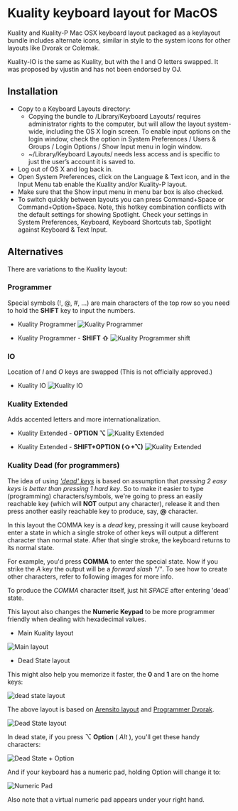 Kuality keyboard layout for MacOS
===========

Kuality and Kuality-P Mac OSX keyboard layout packaged as a keylayout bundle includes alternate icons, similar in style to the system icons for other layouts like Dvorak or Colemak.

Kuality-IO is the same as Kuality, but with the I and O letters swapped. It was proposed by vjustin and has not been endorsed by OJ.

## Installation

 * Copy to a Keyboard Layouts directory:
   * Copying the bundle to /Library/Keyboard Layouts/ requires administrator rights to the computer, but will allow the layout system-wide, including the OS X login screen. To enable input options on the login window, check the option in System Preferences / Users & Groups / Login Options / Show Input menu in login window.
	* ~/Library/Keyboard Layouts/ needs less access and is specific to just the user’s account it is saved to.
 * Log out of OS X and log back in.
 * Open System Preferences, click on the Language & Text icon, and in the Input Menu tab enable the Kuality and/or Kuality-P layout.
 * Make sure that the Show input menu in menu bar box is also checked.
 * To switch quickly between layouts you can press Command+Space or Command+Option+Space. Note, this hotkey combination conflicts with the default settings for showing Spotlight. Check your settings in System Preferences, Keyboard, Keyboard Shortcuts tab, Spotlight against Keyboard & Text Input.

## Alternatives

There are variations to the Kuality layout:

### Programmer
Special symbols (!, @, #, ...) are main characters of the top row so you need to hold
  the **SHIFT** key to input the numbers.

* Kuality Programmer
![Kuality Programmer](screenshots/workman-P/workman-P.png)

* Kuality Programmer - **SHIFT ⇧**
![Kuality Programmer shift](screenshots/workman-P/workman-P_SHIFT.png)

### IO
Location of *I* and *O* keys are swapped (This is not officially approved.)

* Kuality IO
![Kuality IO](screenshots/workman-IO/workman-IO.png)

### Kuality Extended

Adds accented letters and more internationalization.

* Kuality Extended - **OPTION ⌥**
![Kuality Extended](screenshots/workman-Extended/workman-ex-alt.png)

* Kuality Extended - **SHIFT+OPTION  (⇧+⌥)**
![Kuality Extended](screenshots/workman-Extended/workman-ex-alt-shift.png)

### Kuality Dead (for programmers)
The idea of using [*'dead' keys*](http://goo.gl/SURIC) is based
on assumption that *pressing 2 easy keys is better than pressing 1 hard key*.
So to make it easier to type (programming) characters/symbols, we're going to
press an easily reachable key (which will **NOT** output any character), release it and then press another easily reachable key to produce, say, **@** character.

In this layout the COMMA key is a *dead* key, pressing it will cause keyboard enter a state in which a single stroke of other keys will output a different character than normal state. After that single stroke, the keyboard returns to its normal state.

For example, you'd press __COMMA__ to enter the special state. Now if you strike the *A* key the
output will be a *forward slash "/"*. To see how to create other characters, refer to following images for more info.

To produce the *COMMA* character itself, just hit *SPACE* after entering 'dead' state.

This layout also changes the **Numeric Keypad** to be more programmer friendly when dealing with
hexadecimal values.

* Main Kuality layout

![Main layout](screenshots/workman-dead/main_layout.png)

* Dead State layout

This might also help you memorize it faster, the **0** and **1** are on the home keys:

![dead state layout](screenshots/workman-dead/dead_state_layout.png)

The above layout is based on [Arensito layout](http://www.pvv.org/~hakonhal/main.cgi/keyboard) and
[Programmer Dvorak](http://www.kaufmann.no/roland/dvorak/).

![Dead State layout](screenshots/workman-dead/dead_state.png)

In dead state, if you press ⌥ **Option** ( *Alt* ), you'll get these handy characters:

![Dead State + Option](screenshots/workman-dead/dead_state_option.png)

And if your keyboard has a numeric pad, holding Option will change it to:

![Numeric Pad](screenshots/workman-dead/option_hexadecimal.png)

Also note that a virtual numeric pad appears under your right hand.
